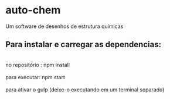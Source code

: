 # auto-chem
Um software de desenhos de estrutura químicas


## Para instalar e carregar as dependencias:
<br> no repositório : npm install <br> 
<br> para executar: npm start <br> 
<br> para ativar o gulp (deixe-o executando em um terminal separado)
